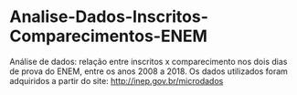 # Analise-Dados-Inscritos-Comparecimentos-ENEM
Análise de dados: relação entre inscritos x comparecimento nos dois dias de prova do ENEM, entre os anos 2008 a 2018. Os dados utilizados foram adquiridos a partir do site: http://inep.gov.br/microdados
